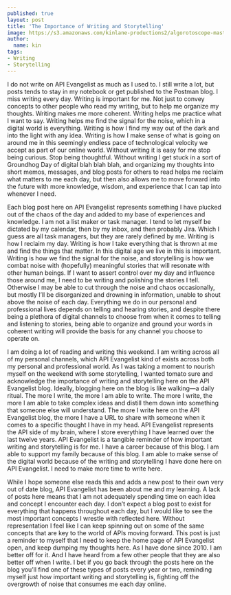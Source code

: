 ```yaml
---
published: true
layout: post
title: 'The Importance of Writing and Storytelling'
image: https://s3.amazonaws.com/kinlane-productions2/algorotoscope-master/gypsymosaic-gypsy-eyes-dark-dali.jpg
author:
  name: kin
tags:
- Writing
- Storytelling
---
```

I do not write on API Evangelist as much as I used to. I still write a lot, but posts tends to stay in my notebook or get published to the Postman blog. I miss writing every day. Writing is important for me. Not just to convey concepts to other people who read my writing, but to help me organize my thoughts. Writing makes me more coherent. Writing helps me practice what I want to say. Writing helps me find the signal for the noise, which in a digital world is everything. Writing is how I find my way out of the dark and into the light with any idea. Writing is how I make sense of what is going on around me in this seemingly endless pace of technological velocity we accept as part of our online world. Without writing it is easy for me stop being curious. Stop being thoughtful. Without writing I get stuck in a sort of Groundhog Day of digital blah blah blah, and organizing my thoughts into short memos, messages, and blog posts for others to read helps me reclaim what matters to me each day, but then also allows me to move forward into the future with more knowledge, wisdom, and experience that I can tap into whenever I need. 

Each blog post here on API Evangelist represents something I have plucked out of the chaos of the day and added to my base of experiences and knowledge. I am not a list maker or task manager. I tend to let myself be dictated by my calendar, then by my inbox, and then probably Jira. Which I guess are all task managers, but they are rarely defined by me. Writing is how I reclaim my day. Writing is how I take everything that is thrown at me and find the things that matter. In this digital age we live in this is important. Writing is how we find the signal for the noise, and storytelling is how we combat noise with (hopefully) meaningful stories that will resonate with other human beings. If I want to assert control over my day and influence those around me, I need to be writing and polishing the stories I tell. Otherwise I may be able to cut through the noise and chaos occasionally, but mostly I’ll be disorganized and drowning in information, unable to shout above the noise of each day. Everything we do in our personal and professional lives depends on telling and hearing stories, and despite there being a plethora of digital channels to choose from when it comes to telling and listening to stories, being able to organize and ground your words in coherent writing will provide the basis for any channel you choose to operate on. 

I am doing a lot of reading and writing this weekend. I am writing across all of my personal channels, which API Evangelist kind of exists across both my personal and professional world. As I was taking a moment to nourish myself on the weekend with some storytelling, I wanted tomato sure and acknowledge the importance of writing and storytelling here on the API Evangelist blog. Ideally, blogging here on the blog is like walking—a daily ritual. The more I write, the more I am able to write. The more I write, the more I am able to take complex ideas and distill them down into something that someone else will understand. The more I write here on the API Evangelist blog, the more I have a URL to share with someone when it comes to a specific thought I have in my head. API Evangelist represents the API side of my brain, where I store everything I have learned over the last twelve years. API Evangelist is a tangible reminder of how important writing and storytelling is for me. I have a career because of this blog. I am able to support my family because of this blog. I am able to make sense of the digital world because of the writing and storytelling I have done here on API Evangelist. I need to make more time to write here. 

While I hope someone else reads this and adds a new post to their own very out of date blog, API Evangelist has been about me and my learning. A lack of posts here means that I am not adequately spending time on each idea and concept I encounter each day. I don’t expect a blog post to exist for everything that happens throughout each day, but I would like to see the most important concepts I wrestle with reflected here. Without representation I feel like I can keep spinning out on some of the same concepts that are key to the world of APIs moving forward. This post is just a reminder to myself that I need to keep the home page of API Evangelist open, and keep dumping my thoughts here. As I have done since 2010. I am better off for it. And I have heard from a few other people that they are also better off when I write. I bet if you go back through the posts here on the blog you’ll find one of these types of posts every year or two, reminding myself just how important writing and storytelling is, fighting off the overgrowth of noise that consumes me each day online. 